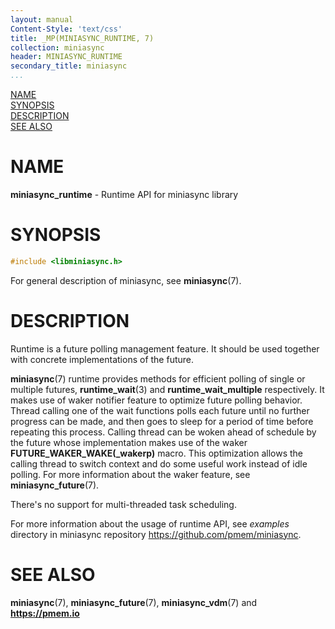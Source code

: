 ```yaml
---
layout: manual
Content-Style: 'text/css'
title: _MP(MINIASYNC_RUNTIME, 7)
collection: miniasync
header: MINIASYNC_RUNTIME
secondary_title: miniasync
...
```


[comment]: <> (SPDX-License-Identifier: BSD-3-Clause)
[comment]: <> (Copyright 2021-2022, Intel Corporation)

[comment]: <> (miniasync_runtime.7 -- man page for miniasync runtime API)

[NAME](#name)<br />
[SYNOPSIS](#synopsis)<br />
[DESCRIPTION](#description)<br />
[SEE ALSO](#see-also)<br />

# NAME #

**miniasync_runtime** - Runtime API for miniasync library

# SYNOPSIS #

```c
#include <libminiasync.h>
```

For general description of miniasync, see **miniasync**(7).

# DESCRIPTION #

Runtime is a future polling management feature. It should be used together
with concrete implementations of the future.

**miniasync**(7) runtime provides methods for efficient polling of single or
multiple futures, **runtime_wait**(3) and **runtime_wait_multiple** respectively.
It makes use of waker notifier feature to optimize future polling behavior. Thread calling
one of the wait functions polls each future until no further progress can be made, and then
goes to sleep for a period of time before repeating this process. Calling thread can be woken
ahead of schedule by the future whose implementation makes use of the waker
**FUTURE_WAKER_WAKE(_wakerp)** macro. This optimization allows the calling thread
to switch context and do some useful work instead of idle polling.
For more information about the waker feature, see **miniasync_future**(7).

There's no support for multi-threaded task scheduling.

For more information about the usage of runtime API, see *examples* directory
in miniasync repository <https://github.com/pmem/miniasync>.

# SEE ALSO #

**miniasync**(7), **miniasync_future**(7),
**miniasync_vdm**(7) and **<https://pmem.io>**
